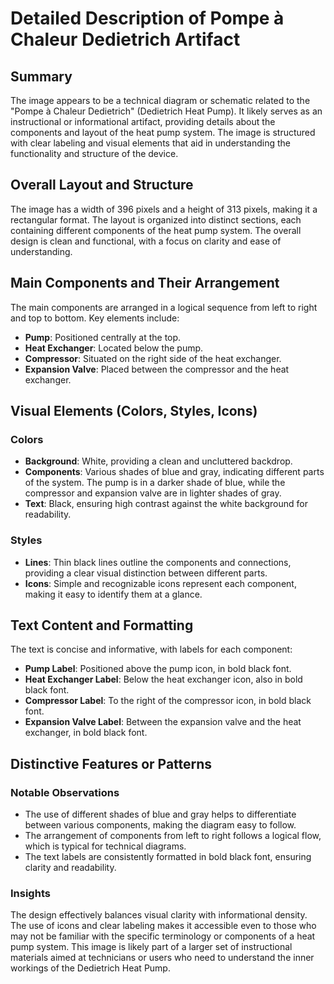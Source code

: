 # Detailed Description of Pompe à Chaleur Dedietrich Artifact

## Summary
The image appears to be a technical diagram or schematic related to the "Pompe à Chaleur Dedietrich" (Dedietrich Heat Pump). It likely serves as an instructional or informational artifact, providing details about the components and layout of the heat pump system. The image is structured with clear labeling and visual elements that aid in understanding the functionality and structure of the device.

## Overall Layout and Structure
The image has a width of 396 pixels and a height of 313 pixels, making it a rectangular format. The layout is organized into distinct sections, each containing different components of the heat pump system. The overall design is clean and functional, with a focus on clarity and ease of understanding.

## Main Components and Their Arrangement
The main components are arranged in a logical sequence from left to right and top to bottom. Key elements include:
- **Pump**: Positioned centrally at the top.
- **Heat Exchanger**: Located below the pump.
- **Compressor**: Situated on the right side of the heat exchanger.
- **Expansion Valve**: Placed between the compressor and the heat exchanger.

## Visual Elements (Colors, Styles, Icons)
### Colors
- **Background**: White, providing a clean and uncluttered backdrop.
- **Components**: Various shades of blue and gray, indicating different parts of the system. The pump is in a darker shade of blue, while the compressor and expansion valve are in lighter shades of gray.
- **Text**: Black, ensuring high contrast against the white background for readability.

### Styles
- **Lines**: Thin black lines outline the components and connections, providing a clear visual distinction between different parts.
- **Icons**: Simple and recognizable icons represent each component, making it easy to identify them at a glance.

## Text Content and Formatting
The text is concise and informative, with labels for each component:
- **Pump Label**: Positioned above the pump icon, in bold black font.
- **Heat Exchanger Label**: Below the heat exchanger icon, also in bold black font.
- **Compressor Label**: To the right of the compressor icon, in bold black font.
- **Expansion Valve Label**: Between the expansion valve and the heat exchanger, in bold black font.

## Distinctive Features or Patterns
### Notable Observations
- The use of different shades of blue and gray helps to differentiate between various components, making the diagram easy to follow.
- The arrangement of components from left to right follows a logical flow, which is typical for technical diagrams.
- The text labels are consistently formatted in bold black font, ensuring clarity and readability.

### Insights
The design effectively balances visual clarity with informational density. The use of icons and clear labeling makes it accessible even to those who may not be familiar with the specific terminology or components of a heat pump system. This image is likely part of a larger set of instructional materials aimed at technicians or users who need to understand the inner workings of the Dedietrich Heat Pump.